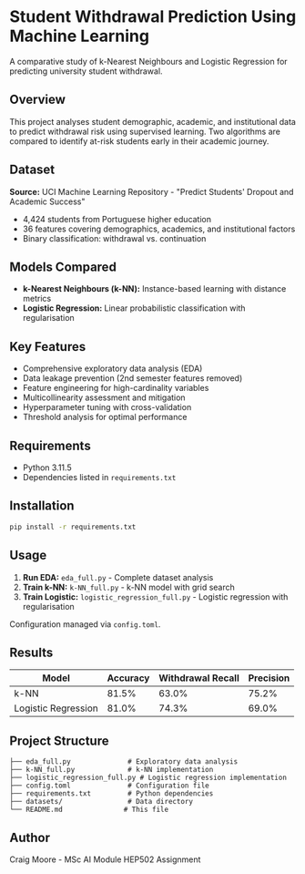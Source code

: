 # Student Withdrawal Prediction Using Machine Learning

A comparative study of k-Nearest Neighbours and Logistic Regression for predicting university student withdrawal.

## Overview

This project analyses student demographic, academic, and institutional data to predict withdrawal risk using supervised learning. Two algorithms are compared to identify at-risk students early in their academic journey.

## Dataset

**Source:** UCI Machine Learning Repository - "Predict Students' Dropout and Academic Success"
- 4,424 students from Portuguese higher education
- 36 features covering demographics, academics, and institutional factors
- Binary classification: withdrawal vs. continuation

## Models Compared

- **k-Nearest Neighbours (k-NN):** Instance-based learning with distance metrics
- **Logistic Regression:** Linear probabilistic classification with regularisation

## Key Features

- Comprehensive exploratory data analysis (EDA)
- Data leakage prevention (2nd semester features removed)
- Feature engineering for high-cardinality variables
- Multicollinearity assessment and mitigation
- Hyperparameter tuning with cross-validation
- Threshold analysis for optimal performance

## Requirements

- Python 3.11.5
- Dependencies listed in `requirements.txt`

## Installation

```bash
pip install -r requirements.txt
```

## Usage

1. **Run EDA:** `eda_full.py` - Complete dataset analysis
2. **Train k-NN:** `k-NN_full.py` - k-NN model with grid search
3. **Train Logistic:** `logistic_regression_full.py` - Logistic regression with regularisation

Configuration managed via `config.toml`.

## Results

| Model | Accuracy | Withdrawal Recall | Precision |
|-------|----------|-------------------|-----------|
| k-NN | 81.5% | 63.0% | 75.2% |
| Logistic Regression | 81.0% | 74.3% | 69.0% |

## Project Structure

```
├── eda_full.py              # Exploratory data analysis
├── k-NN_full.py             # k-NN implementation
├── logistic_regression_full.py # Logistic regression implementation
├── config.toml              # Configuration file
├── requirements.txt         # Python dependencies
├── datasets/                # Data directory
└── README.md               # This file
```

## Author

Craig Moore - MSc AI Module HEP502 Assignment